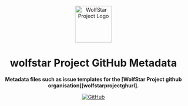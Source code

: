 <div align="center">

<a href="https://wolfstar.rocks" target="_blank"><img src="https://cdn.wolfstar.rocks/img/wolfstar.png" alt="WolfStar Project Logo" height="100" /></a>

# wolfstar Project GitHub Metadata

**Metadata files such as issue templates for the [WolfStar Project github organisation][wolfstarprojectghurl].**

[![GitHub](https://img.shields.io/github/license/wolfstar-project/.github)](https://github.com/wolfstar-project/.github/blob/main/LICENSE.md)

</div>
